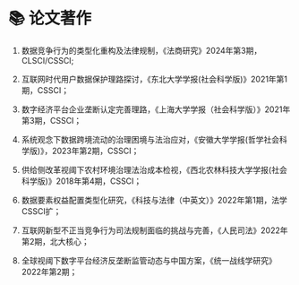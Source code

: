 # 📚 论文著作

1. 数据竞争行为的类型化重构及法律规制，《法商研究》2024年第3期，CLSCI/CSSCI;

2. 互联网时代用户数据保护理路探讨，《东北大学学报(社会科学版)》2021年第1期，CSSCI；

3. 数字经济平台企业垄断认定完善理路，《上海大学学报（社会科学版）》2021年第3期，CSSCI；

4. 系统观念下数据跨境流动的治理困境与法治应对，《安徽大学学报(哲学社会科学版)》，2023年第2期，CSSCI；

5. 供给侧改革视阈下农村环境治理法治成本检视，《西北农林科技大学学报(社会科学版)》2018年第4期，CSSCI；

6. 数据要素权益配置类型化研究，《科技与法律（中英文）》2022年第1期，法学CSSCI扩；

7. 互联网新型不正当竞争行为司法规制面临的挑战与完善，《人民司法》2022年第2期，北大核心；

8. 全球视阈下数字平台经济反垄断监管动态与中国方案，《统一战线学研究》2022年第2期；
